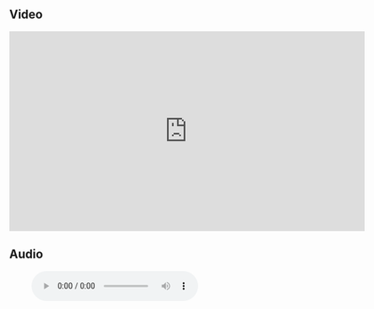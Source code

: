 ## Video

<iframe src="https://player.vimeo.com/video/663172983?h=288dd71c69&title=0&byline=0" width="640" height="360" frameborder="0" allow="autoplay; fullscreen; picture-in-picture" allowfullscreen></iframe>

## Audio

<figure class="wp-block-audio"><audio controls src="https://markmayberry.net/wp-content/uploads/bible-study/2022-01-05-pm-AR-Invitation.mp3"></audio></figure>
